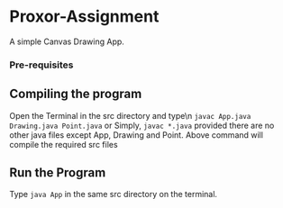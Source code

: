 # Proxor-Assignment
A simple Canvas Drawing App.

### Pre-requisites


## Compiling the program
Open the Terminal in the src directory and type\n
`javac App.java Drawing.java Point.java`
or Simply, `javac *.java` provided there are no
other java files except App, Drawing and Point.
Above command will compile the required src files

## Run the Program
Type `java App` in the same src directory on the terminal.
